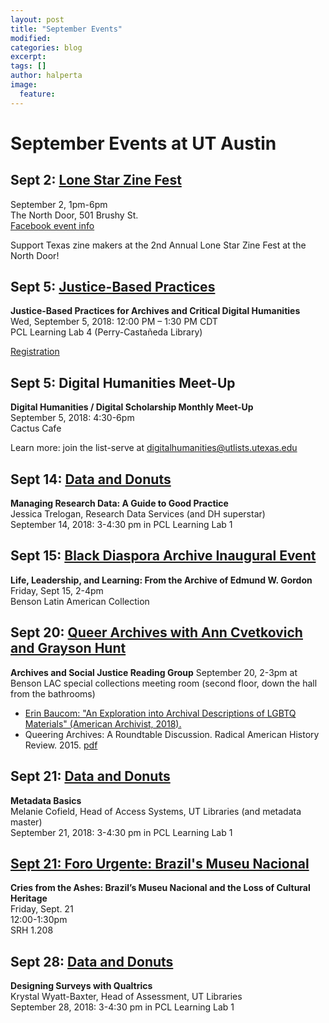 ```yaml
---
layout: post
title: "September Events"
modified:
categories: blog
excerpt:
tags: []
author: halperta
image:
  feature:
---
```

# September Events at UT Austin

## Sept 2: [Lone Star Zine Fest](http://www.lonestarzinefest.org/)

September 2, 1pm-6pm  
The North Door, 501 Brushy St.  
[Facebook event info](https://www.facebook.com/events/2085777228305927/)  

Support Texas zine makers at the 2nd Annual Lone Star Zine Fest at the North Door!  

## Sept 5: [Justice-Based Practices](https://www.eventbrite.com/e/justice-based-practices-for-archives-and-critical-digital-humanities-registration-49452941078)  

**Justice-Based Practices for Archives and Critical Digital Humanities**  
Wed, September 5, 2018: 12:00 PM – 1:30 PM CDT  
PCL Learning Lab 4 (Perry-Castañeda Library)  

[Registration](https://www.eventbrite.com/e/justice-based-practices-for-archives-and-critical-digital-humanities-registration-49452941078)  

## Sept 5: Digital Humanities Meet-Up  
**Digital Humanities / Digital Scholarship Monthly Meet-Up**  
September 5, 2018: 4:30-6pm  
Cactus Cafe  

Learn more: join the list-serve at digitalhumanities@utlists.utexas.edu  

## Sept 14: [Data and Donuts](https://guides.lib.utexas.edu/data-and-donuts/fall-2018) 
**Managing Research Data: A Guide to Good Practice**  
Jessica Trelogan, Research Data Services (and DH superstar)  
September 14, 2018: 3-4:30 pm in PCL Learning Lab 1  

## Sept 15: [Black Diaspora Archive Inaugural Event](https://www.lib.utexas.edu/events/134)  
**Life, Leadership, and Learning: From the Archive of Edmund W. Gordon**  
Friday, Sept 15, 2-4pm  
Benson Latin American Collection  

## Sept 20: [Queer Archives with Ann Cvetkovich and Grayson Hunt](https://docs.google.com/document/d/1oRXH3AoaUfKLhYG3Vz0apCnxWua5mFR3dPHmV-2TVy0/edit#)
**Archives and Social Justice Reading Group**
September 20, 2-3pm at Benson LAC special collections meeting room (second floor, down the hall from the bathrooms)
* [Erin Baucom: "An Exploration into Archival Descriptions of LGBTQ Materials" (American Archivist, 2018).](http://americanarchivist.org/doi/pdf/10.17723/0360-9081-81.1.65?code=SAME-site)
* Queering Archives: A Roundtable Discussion. Radical American History Review. 2015.  [pdf](https://drive.google.com/file/d/18ifca16nCxtIFjSNeK8Xt7L0s5N84u9w/view?usp=sharing)  


## Sept 21: [Data and Donuts](https://guides.lib.utexas.edu/data-and-donuts/fall-2018)
**Metadata Basics**  
Melanie Cofield, Head of Access Systems, UT Libraries (and metadata master)  
September 21, 2018: 3-4:30 pm in PCL Learning Lab 1  

## [Sept 21: Foro Urgente: Brazil's Museu Nacional](https://www.facebook.com/events/321829198570488/)
**Cries from the Ashes: Brazil’s Museu Nacional and the Loss of Cultural Heritage**  
Friday, Sept. 21  
12:00-1:30pm  
SRH 1.208  

## Sept 28: [Data and Donuts](https://guides.lib.utexas.edu/data-and-donuts/fall-2018)
**Designing Surveys with Qualtrics**  
Krystal Wyatt-Baxter, Head of Assessment, UT Libraries    
September 28, 2018: 3-4:30 pm in PCL Learning Lab 1  